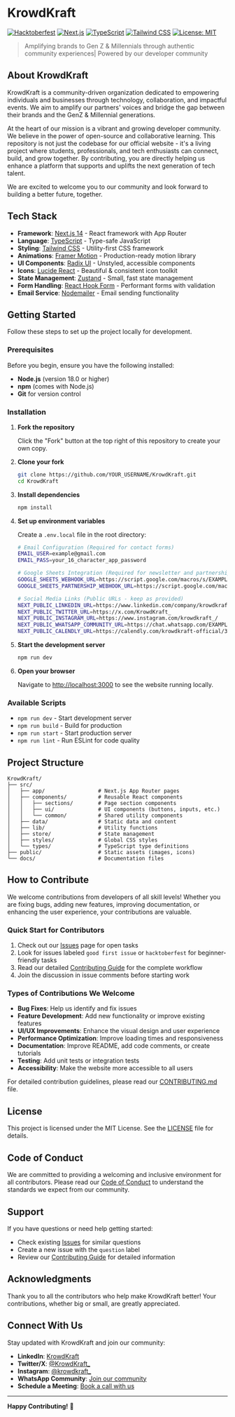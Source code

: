 # KrowdKraft

[![Hacktoberfest](https://img.shields.io/badge/Hacktoberfest-2024-blueviolet.svg)](https://hacktoberfest.com/)
[![Next.js](https://img.shields.io/badge/Next.js-14.2.3-black?logo=next.js)](https://nextjs.org/)
[![TypeScript](https://img.shields.io/badge/TypeScript-5.0.4-blue?logo=typescript)](https://www.typescriptlang.org/)
[![Tailwind CSS](https://img.shields.io/badge/Tailwind_CSS-3.4.0-38B2AC?logo=tailwind-css)](https://tailwindcss.com/)
[![License: MIT](https://img.shields.io/badge/License-MIT-yellow.svg)](./LICENSE)

> Amplifying brands to Gen Z & Millennials through authentic community experiences| Powered by our developer community 

## About KrowdKraft

KrowdKraft is a community-driven organization dedicated to empowering individuals and businesses through technology, collaboration, and impactful events. We aim to amplify our partners' voices and bridge the gap between their brands and the GenZ & Millennial generations.

At the heart of our mission is a vibrant and growing developer community. We believe in the power of open-source and collaborative learning. This repository is not just the codebase for our official website - it's a living project where students, professionals, and tech enthusiasts can connect, build, and grow together. By contributing, you are directly helping us enhance a platform that supports and uplifts the next generation of tech talent.

We are excited to welcome you to our community and look forward to building a better future, together.

## Tech Stack

- **Framework**: [Next.js 14](https://nextjs.org/) - React framework with App Router
- **Language**: [TypeScript](https://www.typescriptlang.org/) - Type-safe JavaScript
- **Styling**: [Tailwind CSS](https://tailwindcss.com/) - Utility-first CSS framework
- **Animations**: [Framer Motion](https://www.framer.com/motion/) - Production-ready motion library
- **UI Components**: [Radix UI](https://www.radix-ui.com/) - Unstyled, accessible components
- **Icons**: [Lucide React](https://lucide.dev/) - Beautiful & consistent icon toolkit
- **State Management**: [Zustand](https://zustand-demo.pmnd.rs/) - Small, fast state management
- **Form Handling**: [React Hook Form](https://react-hook-form.com/) - Performant forms with validation
- **Email Service**: [Nodemailer](https://nodemailer.com/) - Email sending functionality

## Getting Started

Follow these steps to set up the project locally for development.

### Prerequisites

Before you begin, ensure you have the following installed:

- **Node.js** (version 18.0 or higher)
- **npm** (comes with Node.js)
- **Git** for version control

### Installation

1. **Fork the repository**
   
   Click the "Fork" button at the top right of this repository to create your own copy.

2. **Clone your fork**
   
   ```bash
   git clone https://github.com/YOUR_USERNAME/KrowdKraft.git
   cd KrowdKraft
   ```

3. **Install dependencies**
   
   ```bash
   npm install
   ```

4. **Set up environment variables**
   
   Create a `.env.local` file in the root directory:
   
   ```bash
   # Email Configuration (Required for contact forms)
   EMAIL_USER=example@gmail.com
   EMAIL_PASS=your_16_character_app_password
   
   # Google Sheets Integration (Required for newsletter and partnerships)
   GOOGLE_SHEETS_WEBHOOK_URL=https://script.google.com/macros/s/EXAMPLE_ID/exec
   GOOGLE_SHEETS_PARTNERSHIP_WEBHOOK_URL=https://script.google.com/macros/s/EXAMPLE_ID/exec
   
   # Social Media Links (Public URLs - keep as provided)
   NEXT_PUBLIC_LINKEDIN_URL=https://www.linkedin.com/company/krowdkraft/
   NEXT_PUBLIC_TWITTER_URL=https://x.com/KrowdKraft_
   NEXT_PUBLIC_INSTAGRAM_URL=https://www.instagram.com/krowdkraft_/
   NEXT_PUBLIC_WHATSAPP_COMMUNITY_URL=https://chat.whatsapp.com/EXAMPLE_LINK
   NEXT_PUBLIC_CALENDLY_URL=https://calendly.com/krowdkraft-official/30min
   ```

5. **Start the development server**
   
   ```bash
   npm run dev
   ```

6. **Open your browser**
   
   Navigate to [http://localhost:3000](http://localhost:3000) to see the website running locally.

### Available Scripts

- `npm run dev` - Start development server
- `npm run build` - Build for production
- `npm run start` - Start production server
- `npm run lint` - Run ESLint for code quality

## Project Structure

```
KrowdKraft/
├── src/
│   ├── app/                 # Next.js App Router pages
│   ├── components/          # Reusable React components
│   │   ├── sections/        # Page section components
│   │   ├── ui/              # UI components (buttons, inputs, etc.)
│   │   └── common/          # Shared utility components
│   ├── data/                # Static data and content
│   ├── lib/                 # Utility functions
│   ├── store/               # State management
│   ├── styles/              # Global CSS styles
│   └── types/               # TypeScript type definitions
├── public/                  # Static assets (images, icons)
└── docs/                    # Documentation files
```

## How to Contribute

We welcome contributions from developers of all skill levels! Whether you are fixing bugs, adding new features, improving documentation, or enhancing the user experience, your contributions are valuable.

### Quick Start for Contributors

1. Check out our [Issues](https://github.com/DarshanKrishna-DK/KrowdKraft/issues) page for open tasks
2. Look for issues labeled `good first issue` or `hacktoberfest` for beginner-friendly tasks
3. Read our detailed [Contributing Guide](./CONTRIBUTING.md) for the complete workflow
4. Join the discussion in issue comments before starting work

### Types of Contributions We Welcome

- **Bug Fixes**: Help us identify and fix issues
- **Feature Development**: Add new functionality or improve existing features
- **UI/UX Improvements**: Enhance the visual design and user experience
- **Performance Optimization**: Improve loading times and responsiveness
- **Documentation**: Improve README, add code comments, or create tutorials
- **Testing**: Add unit tests or integration tests
- **Accessibility**: Make the website more accessible to all users

For detailed contribution guidelines, please read our [CONTRIBUTING.md](./CONTRIBUTING.md) file.

## License

This project is licensed under the MIT License. See the [LICENSE](./LICENSE) file for details.

## Code of Conduct

We are committed to providing a welcoming and inclusive environment for all contributors. Please read our [Code of Conduct](./CODE_OF_CONDUCT.md) to understand the standards we expect from our community.

## Support

If you have questions or need help getting started:

- Check existing [Issues](https://github.com/DarshanKrishna-DK/KrowdKraft/issues) for similar questions
- Create a new issue with the `question` label
- Review our [Contributing Guide](./CONTRIBUTING.md) for detailed information

## Acknowledgments

Thank you to all the contributors who help make KrowdKraft better! Your contributions, whether big or small, are greatly appreciated.

## Connect With Us

Stay updated with KrowdKraft and join our community:

- **LinkedIn**: [KrowdKraft](https://www.linkedin.com/company/krowdkraft/)
- **Twitter/X**: [@KrowdKraft_](https://x.com/KrowdKraft_)
- **Instagram**: [@krowdkraft_](https://www.instagram.com/krowdkraft_/)
- **WhatsApp Community**: [Join our community](https://chat.whatsapp.com/Ko9hqFs7hhtLJY1nePhkNO)
- **Schedule a Meeting**: [Book a call with us](https://calendly.com/krowdkraft-official/30min)

---

**Happy Contributing!** 🚀